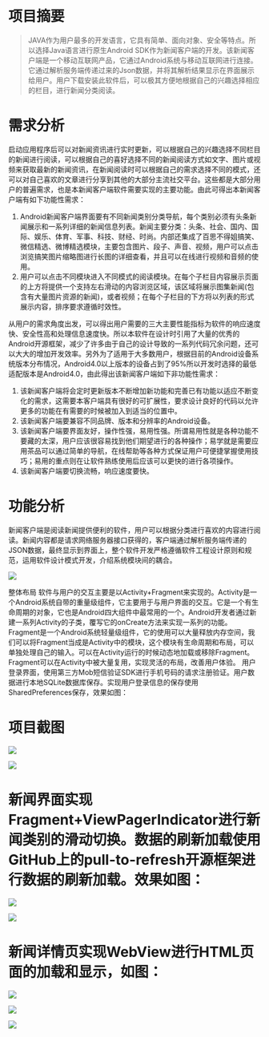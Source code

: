 # 项目摘要 #
> JAVA作为用户最多的开发语言，它具有简单、面向对象、安全等特点。所以选择Java语言进行原生Android SDK作为新闻客户端的开发。该新闻客户端是一个移动互联网产品，它通过Android系统与移动互联网进行连接。它通过解析服务端传递过来的Json数据，并将其解析结果显示在界面展示给用户。用户下载安装此软件后，可以极其方便地根据自己的兴趣选择相应的栏目，进行新闻分类阅读。

# 需求分析 #
启动应用程序后可以对新闻资讯进行实时更新，可以根据自己的兴趣选择不同栏目的新闻进行阅读，可以根据自己的喜好选择不同的新闻阅读方式如文字、图片或视频来获取最新的新闻资讯，在新闻阅读时可以根据自己的需求选择不同的模式，还可以对自己喜欢的文章进行分享到其他的大部分主流社交平台。这些都是大部分用户的普遍需求，也是本新闻客户端软件需要实现的主要功能。由此可得出本新闻客户端有如下功能性需求：

1. Android新闻客户端界面要有不同新闻类别分类导航，每个类别必须有头条新闻展示和一系列详细的新闻信息列表。新闻主要分类：头条、社会、国内、国际、娱乐、体育、军事、科技、财经、时尚。内部还集成了百思不得姐搞笑、微信精选、微博精选模块，主要包含图片、段子、声音、视频，用户可以点击浏览搞笑图片缩略图进行长图的详细查看，并且可以在线进行视频和音频的使用。
2. 用户可以点击不同模块进入不同模式的阅读模块。在每个子栏目内容展示页面的上方将提供一个支持左右滑动的内容浏览区域，该区域将展示图集新闻(包含有大量图片资源的新闻)，或者视频；在每个子栏目的下方将以列表的形式展示内容，排序要求遵循时效性。

从用户的需求角度出发，可以得出用户需要的三大主要性能指标为软件的响应速度快、安全性高和处理信息速度快。所以本软件在设计时引用了大量的优秀的Android开源框架，减少了许多由于自己的设计导致的一系列代码冗余问题，还可以大大的增加开发效率。另外为了适用于大多数用户，根据目前的Android设备系统版本分布情况，Android4.0以上版本的设备占到了95%所以开发时选择的最低适配版本是Android4.0，由此得出该新闻客户端如下非功能性需求：

1. 该新闻客户端将会定时更新版本不断增加新功能和完善已有功能以适应不断变化的需求，这需要本客户端具有很好的可扩展性，要求设计良好的代码以允许更多的功能在有需要的时候被加入到适当的位置中。
2. 该新闻客户端要兼容不同品牌、版本和分辨率的Android设备。 
3. 该新闻客户端要界面友好，操作性强，易用性强。所谓易用性就是各种功能不要藏的太深，用户应该很容易找到他们期望进行的各种操作；易学就是需要应用茶品可以通过简单的导航，在线帮助等各种方式保证用户可便捷掌握使用技巧；易用的重点则在让软件熟练使用后应该可以更快的进行各项操作。
4. 该新闻客户端要切换流畅，响应速度要快。
# 功能分析 #

新闻客户端是阅读新闻提供便利的软件，用户可以根据分类进行喜欢的内容进行阅读。新闻内容都是请求网络服务器接口获得的，客户端通过解析服务端传递的JSON数据，最终显示到界面上，整个软件开发严格遵循软件工程设计原则和规范，运用软件设计模式开发，介绍系统模块间的耦合。

![](https://github.com/zhangxieliu/NewsClient/blob/master/picture/8.jpg)

整体布局
软件与用户的交互主要是以Activity+Fragment来实现的。Activity是一个Android系统自带的重量级组件，它主要用于与用户界面的交互。它是一个有生命周期的对象，它也是Android四大组件中最常用的一个。Android开发者通过新建一系列Activity的子类，覆写它的onCreate方法来实现一系列的功能。Fragment是一个Android系统轻量级组件，它的使用可以大量释放内存空间，我们可以将Fragment当成是Activity中的模块，这个模块有生命周期和布局，可以单独处理自己的输入。可以在Activity运行的时候动态地加载或移除Fragment。Fragment可以在Activity中被大量复用，实现灵活的布局，改善用户体验。
用户登录界面，使用第三方Mob短信验证SDK进行手机号码的请求注册验证。用户数据进行本地SQLite数据库保存。实现用户登录信息的保存使用SharedPreferences保存，效果如图：


# 项目截图 #

![](https://github.com/zhangxieliu/NewsClient/blob/master/picture/1.jpg)

![](https://github.com/zhangxieliu/NewsClient/blob/master/picture/2.jpg)

# 新闻界面实现Fragment+ViewPagerIndicator进行新闻类别的滑动切换。数据的刷新加载使用GitHub上的pull-to-refresh开源框架进行数据的刷新加载。效果如图： #
![](https://github.com/zhangxieliu/NewsClient/blob/master/picture/3.jpg)

![](https://github.com/zhangxieliu/NewsClient/blob/master/picture/4.jpg)

# 新闻详情页实现WebView进行HTML页面的加载和显示，如图： #

![](https://github.com/zhangxieliu/NewsClient/blob/master/picture/5.jpg)

![](https://github.com/zhangxieliu/NewsClient/blob/master/picture/6.jpg)

![](https://github.com/zhangxieliu/NewsClient/blob/master/picture/7.jpg)
